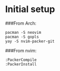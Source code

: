 # Initial setup
###From Arch:
```
pacman -S neovim
pacman -S gopls
yay -S nvim-packer-git
```
###From nvim:
```
:PackerCompile
:PackerInstall
```
